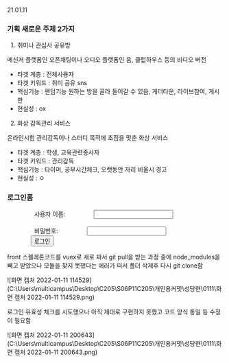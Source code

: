 21.01.11

### 기획 새로운 주제 2가지

1. 취미나 관심사 공유방

메신저 플랫폼인 오픈채팅이나 오디오 플랫폼인 음, 클럽하우스 등의 비디오 버전

- 타겟 계층 : 전체사용자
- 타겟 키워드 : 취미 공유 sns
- 핵심기능 : 랜덤기능 원하는 방을 골라 들어갈 수 있음, 게더타운, 라이브참여, 게시판
- 현실성 : ox

2. 화상 감독관리 서비스

온라인시험 관리감독이나 스터디 목적에 초점을 맞춘 화상 서비스

- 타겟 계층 : 학생,  교육관련종사자
- 타겟 키워드 : 관리감독
- 핵심기능 : 타이머, 공부시간체크, 오랫동안 자리 비울시 경고 
- 현실성 : ㅇ



### 로그인폼

<div class="my-4">
                <label for="username">사용자 이름: </label>
                <input
                type="text"
                id="username"
                >
              </div>
              <div class="my-4">
                <label for="password">비밀번호: </label>
                <input
                type="password"
                id="password"
                >
              </div>
              <button @click="login">로그인</button>



front 스켈레톤코드를 vuex로 새로 짜서 git pull을 받는 과정 중에 node_modules을 빼고 받았으나 모듈을 찾지 못했다는 에러가 떠서 폴더 삭제후 다시 git clone함

![화면 캡처 2022-01-11 114529](C:\Users\multicampus\Desktop\C205\S06P11C205\개인용커밋\성당현\0111\화면 캡처 2022-01-11 114529.png)



로그인 유효성 체크를 시도했으나 아직 제대로 구현하지 못했고 코드 양식 통일 등 수정이 필요함

![화면 캡처 2022-01-11 200643](C:\Users\multicampus\Desktop\C205\S06P11C205\개인용커밋\성당현\0111\화면 캡처 2022-01-11 200643.png)
